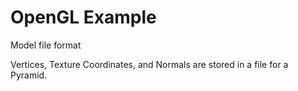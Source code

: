 
# OpenGL Example

Model file format

Vertices, Texture Coordinates, and Normals are stored in a file for a Pyramid.

